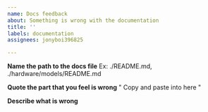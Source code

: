 ```yaml
---
name: Docs feedback
about: Something is wrong with the documentation
title: ''
labels: documentation
assignees: jonyboi396825

---
```


**Name the path to the docs file**
Ex: ./README.md, ./hardware/models/README.md

**Quote the part that you feel is wrong**
"
Copy and paste into here
"
 
**Describe what is wrong**
